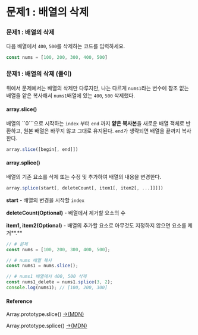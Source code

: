 # 문제1 : 배열의 삭제

### 문제1 : 배열의 삭제

다음 배열에서 `400`, `500`를 삭제하는 코드를 입력하세요.

```javascript
const nums = [100, 200, 300, 400, 500]
```

### 문제1 : 배열의 삭제 \(풀이\)

위에서 문제에서는 배열의 삭제만 다루지만, 나는 다르게  `nums1`라는 변수에 참조 없는 배열을 얕은 복사해서 `nums1`배열에 있는 `400`, `500` 삭제했다.

#### array.slice\(\)

배열의 ``0```으로 시작하는 `index` 부터 `end` 까지 **얕은 복사본**을 새로운 배열 객체로 반환하고, 원본 배열은 바꾸지 않고 그대로 유지된다. `end`가 생략되면 배열을 끝까지 복사한다.

```javascript
array.slice([begin[, end]])
```

#### array.splice\(\)

배열의 기존 요소를 삭제 또는 수정 및 추가하여 배열의 내용을 변경한다.  

```javascript
array.splice(start[, deleteCount[, item1[, item2[, ...]]]])
```

**start** - 배열의 변경을 시작할 `index`

**deleteCount\(Optional\)** - 배열에서 제거할 요소의 수

**item1, item2\(Optional\)** - 배열의 추가할 요소로 아무것도 지정하지 않으면 요소를 제거**.**

```javascript
// # 문제
const nums = [100, 200, 300, 400, 500];

// # nums 배열 복사
const nums1 = nums.slice();

// # nums1 배열에서 400, 500 삭제 
const nums1_delete = nums1.splice(3, 2); 
console.log(nums1); // [100, 200, 300]
```

#### Reference

Array.prototype.slice\(\) [→\(MDN\)](https://developer.mozilla.org/ko/docs/Web/JavaScript/Reference/Global_Objects/Array/slice)

Array.prototype.splice\(\)  [→\(MDN\)](https://developer.mozilla.org/ko/docs/Web/JavaScript/Reference/Global_Objects/Array/splice)



